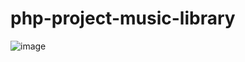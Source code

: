 # php-project-music-library

![image](https://user-images.githubusercontent.com/45454049/77755069-9f46c300-7054-11ea-9eeb-016c910b4010.png)
